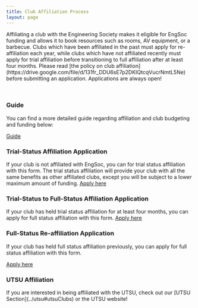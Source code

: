 ```yaml
---
title: Club Affiliation Process
layout: page
---
```


<p>Affiliating a club with the Engineering Society makes it eligible for EngSoc funding and allows it to book resources such as rooms, AV equipment, or a barbecue. Clubs which have been affiliated in the past must apply for re-affiliation each year, while clubs which have not affiliated recently must apply for trial affiliation before transitioning to full affiliation after at least four months. Please read [the policy on club affiliation](https://drive.google.com/file/d/131fr_DDU6sE7p2DKIQtcqVucrNmtL5Ne) before submitting an application. Applications are always open! <!--Please note that in order to participate in the clubs fair hosted by the Engineering Society on September 4th, 2019 you will need to have your affiliation application submitted by July 30th 11:59 PM.--> </p> <br>
<h3>Guide</h3>
<p>You can find a more detailed guide regarding affiliation and club budgeting and funding below:</p> <a class="button is-primary" href="../content/finance/Clubs-Guide-to-EngSoc.pdf">Guide </a>
<p></p>
<div>
    <h3>Trial-Status Affiliation Application</h3>
    <p> If your club is not affiliated with EngSoc, you can for trial status affiliation with this form. The trial status affiliation will provide your club with all the same benefits as other affiliated clubs, except you will be subject to a lower maximum amount of funding. <a href="https://docs.google.com/forms/d/e/1FAIpQLSdqFgPQ3vC_FNfJZBJN2LBJSfQoilr-W82-z5wNw4aaEjEeiQ/viewform">Apply here</a> </p>
</div>
<div>
    <h3>Trial-Status to Full-Status Affiliation Application</h3>
    <p> If your club has held trial status affiliation for at least four months, you can apply for full status affiliation with this form. <a href="https://docs.google.com/forms/d/e/1FAIpQLSf7BiDly8Jg5F4iy-RmVEaFZFg92FBB2Ft4d4yOs-bpp9nVvg/viewform">Apply here</a> </p>
</div>
<div>
    <h3>Full-Status Re-affiliation Application</h3> If your club has held full status affiliation previously, you can apply for full status affiliation with this form. <p> <a href="https://docs.google.com/forms/d/e/1FAIpQLSe-oOEtFk2uQsgA3nj9wq1AaI5vAbtUOOYtbpWQcyGG628fxQ/viewform">Apply here</a> </p>
</div>
<div>
    <h3>UTSU Affiliation</h3>
    <p> If you are interested in being affiliated with the UTSU, check out our [UTSU Section](../utsu#utsuClubs) or the UTSU website! </p>
</div>